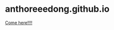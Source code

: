 # anthoreeedong.github.io

[Come here!!!!](https://anthonydong21.github.io/anthoreeedong.github.io/index.html)
